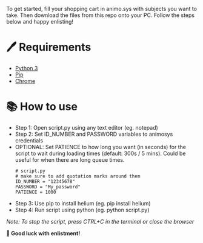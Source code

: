 To get started, fill your shopping cart in animo.sys with subjects you want to take. Then download the files from this repo onto your PC. Follow the steps below and happy enlisting!
# 🖊️ Requirements
- [Python 3](https://www.python.org/downloads/)
- [Pip](https://www.geeksforgeeks.org/how-to-install-pip-on-windows/)
- [Chrome](https://www.google.com/chrome/https://www.google.com/chrome/)
# 📚 How to use
- Step 1: Open script.py using any text editor (eg. notepad)
- Step 2: Set ID_NUMBER and PASSWORD variables to animosys credentials
- OPTIONAL: Set PATIENCE to how long you want (in seconds) for the script to wait during loading times (default: 300s / 5 mins). Could be useful for when there are long queue times.
    ```
    # script.py
    # make sure to add quotation marks around them
    ID_NUMBER = "12345678"
    PASSWORD = "My_password"
    PATIENCE = 1000
    ```
- Step 3: Use pip to install helium (eg. pip install helium)
- Step 4: Run script using python (eg. python script.py)

 *Note: To stop the script, press CTRL+C in the terminal or close the browser*

__🚀 Good luck with enlistment!__

